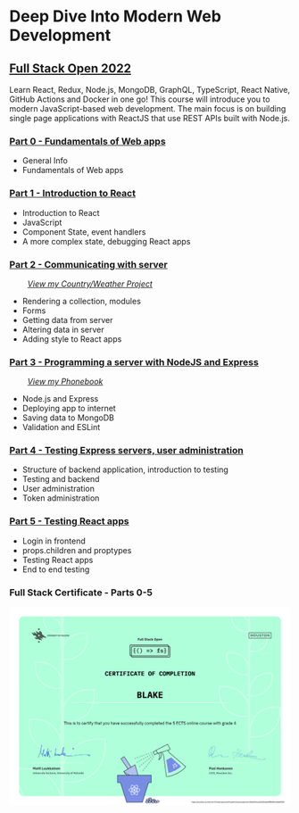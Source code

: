 # Deep Dive Into Modern Web Development

## [Full Stack Open 2022](https://fullstackopen.com/en/)

Learn React, Redux, Node.js, MongoDB, GraphQL, TypeScript, React Native, GitHub Actions and Docker in one go! This course will introduce you to modern JavaScript-based web development. The main focus is on building single page applications with ReactJS that use REST APIs built with Node.js.

### [Part 0 - Fundamentals of Web apps](https://fullstackopen.com/en/part0)

- General Info
- Fundamentals of Web apps

### [Part 1 - Introduction to React](https://fullstackopen.com/en/part1)

- Introduction to React
- JavaScript
- Component State, event handlers
- A more complex state, debugging React apps

### [Part 2 - Communicating with server](https://fullstackopen.com/en/part2)
&ensp;&thinsp;&ensp;&thinsp;&ensp;&thinsp; *[View my Country/Weather Project](http://country.fly.dev/)*

- Rendering a collection, modules
- Forms
- Getting data from server
- Altering data in server
- Adding style to React apps

### [Part 3 - Programming a server with NodeJS and Express](https://fullstackopen.com/en/part3)
&ensp;&thinsp;&ensp;&thinsp;&ensp;&thinsp; *[View my Phonebook](https://crud-phonebook.fly.dev/)*

- Node.js and Express
- Deploying app to internet
- Saving data to MongoDB
- Validation and ESLint

### [Part 4 - Testing Express servers, user administration](https://fullstackopen.com/en/part4)

- Structure of backend application, introduction to testing
- Testing and backend
- User administration
- Token administration

### [Part 5 - Testing React apps](https://fullstackopen.com/en/part5)

- Login in frontend
- props.children and proptypes
- Testing React apps
- End to end testing


### Full Stack Certificate - Parts 0-5

<p align="center">
  <img height="60%" width="100%"  src="./fullstackopen/src/certificate-fullstack.png" alt="FullStack Certificate">
</p>

